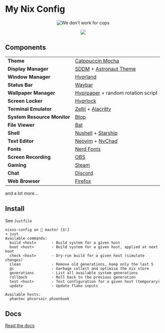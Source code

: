 # My Nix Config

<p align="center">
  <img src="docs/cat.png" alt="We don't work for cops" />
</p>

<p align="center">
    <a href="https://nixos.org/">
        <img src="https://img.shields.io/badge/NixOS-25.05-informational.svg?style=for-the-badge&logo=nixos&color=F2CDCD&logoColor=D9E0EE&labelColor=302D41"></a>
    </a>
</p>

## Components

|                             |                                                                                                                     |
| --------------------------- | :------------------------------------------------------------------------------------------------------------------ |
| **Theme**                   | [Catppuccin Mocha](https://catppuccin.com/)                                                                         |
| **Display Manager**         | [SDDM](https://github.com/sddm/sddm) + [Astronaut Theme](https://github.com/Keyitdev/sddm-astronaut-theme)          |
| **Window Manager**          | [Hyprland](https://hypr.land/)                                                                                      |
| **Status Bar**              | [Waybar](https://github.com/Alexays/Waybar)                                                                         |
| **Wallpaper Manager**       | [Hyprpaper](https://wiki.hyprland.org/Hypr-Ecosystem/Hyprpaper/) + random rotation script                           |
| **Screen Locker**           | [Hyprlock](https://wiki.hyprland.org/Hypr-Ecosystem/Hyprlock/)                                                      |
| **Terminal Emulator**       | [Zellij](https://zellij.dev/) + [Alacritty](https://github.com/alacritty/alacritty)                                 |
| **System Resource Monitor** | [Btop](https://github.com/aristocratos/btop)                                                                        |
| **File Viewer**             | [Bat](https://github.com/sharkdp/bat)                                                                               |
| **Shell**                   | [Nushell](https://www.nushell.sh/) + [Starship](https://starship.rs/)                                               |
| **Text Editor**             | [Neovim](https://neovim.io/) + [NvChad](https://nvchad.com/)                                                        |
| **Fonts**                   | [Nerd Fonts](https://www.nerdfonts.com/)                                                                            |
| **Screen Recording**        | [OBS](https://obsproject.com/)                                                                                      |
| **Gaming**                  | [Steam](https://store.steampowered.com/)                                                                            |
| **Chat**                    | [Discord](https://discord.com/)                                                                                     |
| **Web Browser**             | [Firefox](https://www.mozilla.org/firefox/)                                                                         |

and a lot more...

## Install

See `Justfile`

```console
nixos-config on  master [$!]
➜ just
Available commands:
  build <host>       - Build system for a given host
  boot <host>        - Build system for a given host, applied at next boot
  check <host>       - Dry-run build for a given host (simulate changes)
  clean              - Remove old generations, keep only the last 5
  gc                 - Garbage collect and optimise the nix store
  generations        - List all available system generations
  rollback           - Roll back to the previous generation
  test <host>        - Test configuration for a given host (temporary)
  update             - Update flake inputs

Available hosts:
  phantec phcorsair phzenbook
```

## Docs

[Read the docs](docs/index.md)
